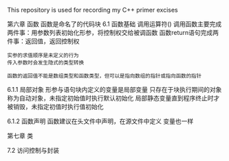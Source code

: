 This repository is used for recording my C++ primer excises

第六章 函数
    函数是命名了的代码块
6.1 函数基础
    调用运算符()
    调用函数主要完成两件事：用参数列表初始化形参，将控制权交给被调函数
    函数return语句完成两件事：返回值，返回控制权
    
    实参的求值顺序是未定义的行为
    传入参数时会发生隐式的类型转换

    函数的返回值不能是数组类型和函数类型，但可以是指向数组的指针或指向函数的指针

6.1.1 局部对象
    形参与语句块内定义的变量是局部变量
    只存在于块执行期间的对象称为自动对象，未指定初始值时执行默认初始化
    局部静态变量直到程序终止时才被销毁，未指定初值时执行值初始化

6.1.2 函数声明
    函数建议在头文件中声明，在源文件中定义
    变量也一样

第七章 类

7.2 访问控制与封装

